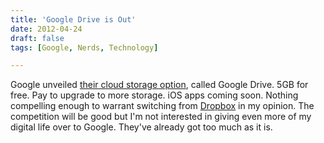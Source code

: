 ```yaml
---
title: 'Google Drive is Out'
date: 2012-04-24
draft: false
tags: [Google, Nerds, Technology]

---
```


Google unveiled [their cloud storage option](http://googleblog.blogspot.ca/2012/04/introducing-google-drive-yes-really.html), called Google Drive. 5GB for free. Pay to upgrade to more storage. iOS apps coming soon. Nothing compelling enough to warrant switching from [Dropbox](http://db.tt/czHe7sK) in my opinion. The competition will be good but I'm not interested in giving even more of my digital life over to Google. They've already got too much as it is.